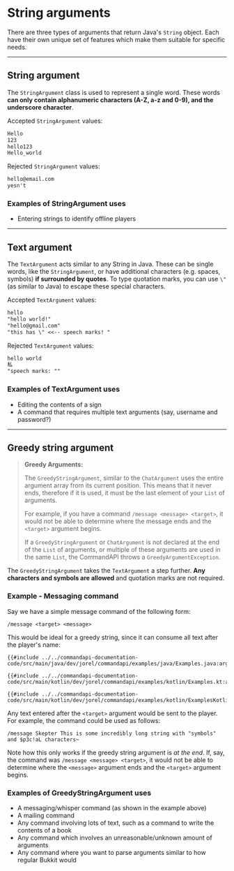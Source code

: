 # String arguments

There are three types of arguments that return Java's `String` object. Each have their own unique set of features which make them suitable for specific needs.

-----

## String argument

The `StringArgument` class is used to represent a single word. These words **can only contain alphanumeric characters (A-Z, a-z and 0-9), and the underscore character**.

Accepted `StringArgument` values:

```txt
Hello
123
hello123
Hello_world
```

Rejected `StringArgument` values:

```txt
hello@email.com
yesn't
```

<div class="example">

### Examples of StringArgument uses

- Entering strings to identify offline players

</div>

-----

## Text argument

The `TextArgument` acts similar to any String in Java. These can be single words, like the `StringArgument`, or have additional characters (e.g. spaces, symbols) **if surrounded by quotes**. To type quotation marks, you can use `\"` (as similar to Java) to escape these special characters.

Accepted `TextArgument` values:

```txt
hello
"hello world!"
"hello@gmail.com"
"this has \" <<-- speech marks! "
```

Rejected `TextArgument` values:

```txt
hello world
私
"speech marks: ""
```

<div class="example">

### Examples of TextArgument uses

- Editing the contents of a sign
- A command that requires multiple text arguments (say, username and password?)

</div>

-----

## Greedy string argument

> **Greedy Arguments:**
>
> The `GreedyStringArgument`, similar to the `ChatArgument` uses the entire argument array from its current position. This means that it never ends, therefore if it is used, it must be the last element of your `List` of arguments.
>
> For example, if you have a command `/message <message> <target>`, it would not be able to determine where the message ends and the `<target>` argument begins.
>
> If a `GreedyStringArgument` or `ChatArgument` is not declared at the end of the `List` of arguments, or multiple of these arguments are used in the same `List`, the CommandAPI throws a `GreedyArgumentException`.

The `GreedyStringArgument` takes the `TextArgument` a step further. **Any characters and symbols are allowed** and quotation marks are not required.

<div class="example">

### Example - Messaging command

Say we have a simple message command of the following form:

```mccmd
/message <target> <message>
```

This would be ideal for a greedy string, since it can consume all text after the player's name:

<div class="multi-pre">

```java,Java
{{#include ../../commandapi-documentation-code/src/main/java/dev/jorel/commandapi/examples/java/Examples.java:argumentStrings1}}
```

```kotlin,Kotlin
{{#include ../../commandapi-documentation-code/src/main/kotlin/dev/jorel/commandapi/examples/kotlin/Examples.kt:argumentStrings1}}
```

```kotlin,Kotlin_DSL
{{#include ../../commandapi-documentation-code/src/main/kotlin/dev/jorel/commandapi/examples/kotlin/ExamplesKotlinDSL.kt:greedystringarguments}}
```

</div>

Any text entered after the `<target>` argument would be sent to the player. For example, the command could be used as follows:

```mccmd
/message Skepter This is some incredibly long string with "symbols" and $p3c!aL characters~
```

Note how this only works if the greedy string argument is _at the end_. If, say, the command was `/message <message> <target>`, it would not be able to determine where the `<message>` argument ends and the `<target>` argument begins.

</div>

<div class="example">

### Examples of GreedyStringArgument uses

- A messaging/whisper command (as shown in the example above)
- A mailing command
- Any command involving lots of text, such as a command to write the contents of a book
- Any command which involves an unreasonable/unknown amount of arguments
- Any command where you want to parse arguments similar to how regular Bukkit would

</div>
